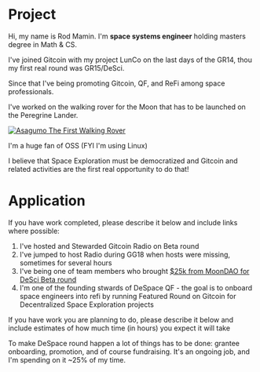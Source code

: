 # Project

Hi, my name is Rod Mamin. I'm **space systems engineer** holding masters degree in Math & CS.

I've joined Gitcoin with my project LunCo on the last days of the GR14, thou my first real round was GR15/DeSci.

Since that I've being promoting Gitcoin, QF, and ReFi among space professionals. 

I've worked on the walking rover for the Moon that  has to be launched on the Peregrine Lander.

[![Asagumo The First Walking Rover](https://pbs.twimg.com/media/F6s1XAtagAAxA12?format=png&name=small)](https://www.youtube.com/watch?v=Fko0VZNO8DM)

I'm a huge fan of OSS (FYI I'm using Linux)

I believe that Space Exploration must be democratized and Gitcoin and related activities are the first real opportunity to do that!
# Application

If you have work completed, please describe it below and include links where possible:

1. I've hosted and Stewarded Gitcoin Radio on Beta round
2. I've jumped to host Radio during GG18 when hosts were missing, sometimes for several hours 
3. I've being one of team members who brought [$25k  from MoonDAO for DeSci Beta round ](https://snapshot.org/#/tomoondao.eth/proposal/0x0884cb2b0908cd74f9f97ee48d792990ff2f5b994474d4aec83f9c490838f09c)
4. I'm one of the founding stwards of DeSpace QF - the goal is to onboard space engineers into refi by running Featured Round on Gitcoin for Decentralized Space Exploration projects


If you have work you are planning to do, please describe it below and include estimates of how much time (in hours) you expect it will take

To make DeSpace round happen a lot of things has to be done: grantee onboarding, promotion, and of course fundraising. It's an ongoing job, and I'm spending on it ~25% of my time.